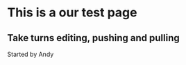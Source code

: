 This is a our test page
======================
Take turns editing, pushing and pulling
-------------------------------

Started by Andy



